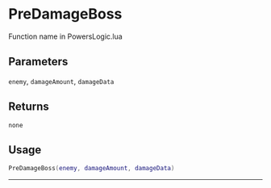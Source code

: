 # PreDamageBoss
Function name in PowersLogic.lua
## Parameters
`enemy`, `damageAmount`, `damageData`
## Returns
`none`
## Usage
```lua
PreDamageBoss(enemy, damageAmount, damageData)
```
---
